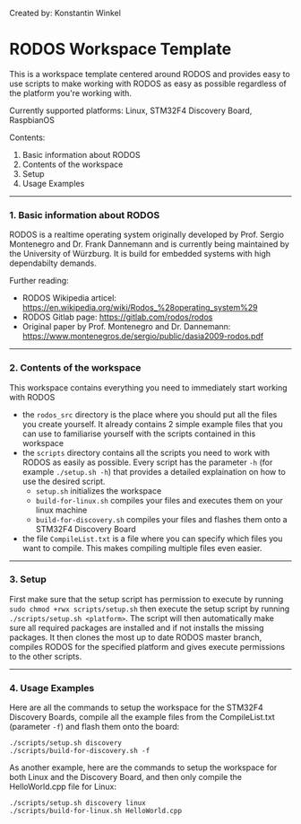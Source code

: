 Created by: Konstantin Winkel

# RODOS Workspace Template

This is a workspace template centered around RODOS and provides easy to use scripts to make working with RODOS as easy as possible regardless of the platform you're working with.

Currently supported platforms: Linux, STM32F4 Discovery Board, RaspbianOS

Contents:
1. Basic information about RODOS
2. Contents of the workspace
3. Setup
4. Usage Examples

------------------------------
### 1. Basic information about RODOS
RODOS is a realtime operating system originally developed by Prof. Sergio Montenegro and Dr. Frank Dannemann and is currently being maintained by the University of Würzburg. It is build for embedded systems with high dependabilty demands. 

Further reading:
- RODOS Wikipedia articel: https://en.wikipedia.org/wiki/Rodos_%28operating_system%29
- RODOS Gitlab page: https://gitlab.com/rodos/rodos
- Original paper by Prof. Montenegro and Dr. Dannemann: https://www.montenegros.de/sergio/public/dasia2009-rodos.pdf

------------------------------
### 2. Contents of the workspace
This workspace contains everything you need to immediately start working with RODOS
- the `rodos_src` directory is the place where you should put all the files you create yourself. It already contains 2 simple example files that you can use to familiarise yourself with the scripts contained in this workspace
- the `scripts` directory contains all the scripts you need to work with RODOS as easily as possible. Every script has the parameter `-h` (for example `./setup.sh -h`) that provides a detailed explaination on how to use the desired script.
    - `setup.sh` initializes the workspace
    - `build-for-linux.sh` compiles your files and executes them on your linux machine
    - `build-for-discovery.sh` compiles your files and flashes them onto a STM32F4 Discovery Board 
- the file `CompileList.txt` is a file where you can specify which files you want to compile. This makes compiling multiple files even easier.
------------------------------
### 3. Setup
First make sure that the setup script has permission to execute by running `sudo chmod +rwx scripts/setup.sh` then execute the setup script by running `./scripts/setup.sh <platform>`. The script will then automatically make sure all required packages are installed and if not installs the missing packages. It then clones the most up to date RODOS master branch, compiles RODOS for the specified platform and gives execute permissions to the other scripts.

------------------------------
### 4. Usage Examples
Here are all the commands to setup the workspace for the STM32F4 Discovery Boards, compile all the example files from the CompileList.txt (parameter `-f`) and flash them onto the board:
```
./scripts/setup.sh discovery
./scripts/build-for-discovery.sh -f
```

As another example, here are the commands to setup the workspace for both Linux and the Discovery Board, and then only compile the HelloWorld.cpp file for Linux:

```
./scripts/setup.sh discovery linux
./scripts/build-for-linux.sh HelloWorld.cpp
```